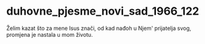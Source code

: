 # duhovne_pjesme_novi_sad_1966_122
Želim kazat što za mene Isus znači, od kad nađoh u Njem' prijatelja svog, promjena je nastala u mom životu.